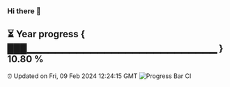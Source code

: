 ### Hi there 👋
⏳ Year progress { ███▁▁▁▁▁▁▁▁▁▁▁▁▁▁▁▁▁▁▁▁▁▁▁▁▁▁▁ } 10.80 %
---
⏰ Updated on Fri, 09 Feb 2024 12:24:15 GMT
![Progress Bar CI](https://github.com/liununu/liununu/workflows/Progress%20Bar%20CI/badge.svg)
